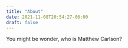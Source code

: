 ```yaml
---
title: "About"
date: 2021-11-08T20:54:27-06:00
draft: false
---
```

You might be wonder, who is Matthew Carlson?

